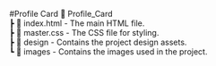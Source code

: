 #Profile Card
📂 Profile_Card  
 ┣ 📜 index.html - The main HTML file.  
 ┣ 📜 master.css - The CSS file for styling.  
 ┣ 📂 design - Contains the project design assets.  
 ┗ 📂 images - Contains the images used in the project.  
